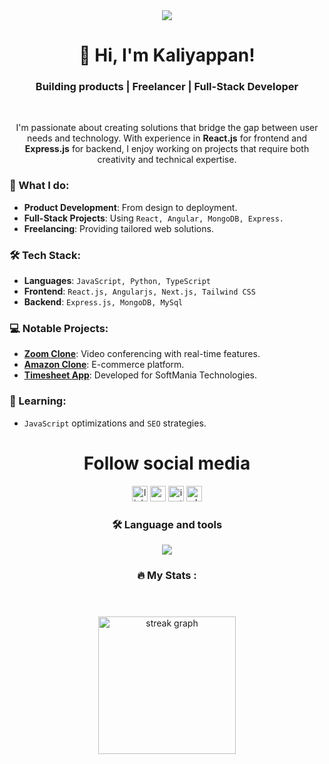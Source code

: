<div align="center">
  <img src="https://capsule-render.vercel.app/api?type=waving&height=200&color=gradient&text=Kaliyappan%20Git&animation=fadeIn&fontAlignY=40&descAlign=71&textBg=false&fontAlign=75&fontSize=60"  />
  
# 👋 Hi, I'm Kaliyappan!

### **Building products** | **Freelancer** | **Full-Stack Developer**

<br/>

I'm passionate about creating solutions that bridge the gap between user needs and technology. With experience in **React.js** for frontend and **Express.js** for backend, I enjoy working on projects that require both creativity and technical expertise.

</div>

### 🚀 What I do:
-   **Product Development**: From design to deployment.
- **Full-Stack Projects**: Using `React, Angular, MongoDB, Express.`
- **Freelancing**: Providing tailored web solutions.

### 🛠️ Tech Stack:
- **Languages**: `JavaScript, Python, TypeScript`
- **Frontend**: `React.js, Angularjs, Next.js, Tailwind CSS`
- **Backend**: `Express.js, MongoDB, MySql`

### 💻 Notable Projects:
- [**Zoom Clone**](https://kaliyappan-zoom-clone.vercel.app): Video conferencing with real-time features.
- [**Amazon Clone**](https://kaliyappan-amaazon-clone.web.app): E-commerce platform.
- [**Timesheet App**](https://softmania-timesheet.web.app): Developed for SoftMania Technologies.

### 🌱 Learning:
- `JavaScript` optimizations and `SEO` strategies.
<h1 align="center">Follow social media</h1>





<div align="center">
  <a target="_blank" href="https://www.linkedin.com/in/kaliyappanrangan"><img target="_blank" src="https://img.shields.io/static/v1?message=LinkedIn&logo=linkedin&label=&color=0077B5&logoColor=white&labelColor=&style=for-the-badge" height="25" alt="linkedin logo"  /></a>
  <a target="_blank" href="https://www.youtube.com/@CodeBea"><img  src="https://img.shields.io/static/v1?message=Youtube&logo=youtube&label=&color=FF0000&logoColor=white&labelColor=&style=for-the-badge" height="25" alt="youtube logo"  /></a>
 <a target="_blank" href="https://www.instagram.com/kaliyappan__r4"> <img src="https://img.shields.io/static/v1?message=Instagram&logo=instagram&label=&color=F56040&logoColor=white&labelColor=&style=for-the-badge" height="25" alt="instagram logo"  /></a>
 <a target="_blank" href="https://wa.me/916382689586"> <img src="https://img.shields.io/static/v1?message=WhatsApp&logo=whatsapp&label=&color=25D366&logoColor=white&labelColor=&style=for-the-badge" height="25" alt="whatsapp logo"  /></a>
</div>

###
<h3 align="center">🛠 Language and tools</h3>


<div align="center">

  <img src="https://skillicons.dev/icons?i=html,css,js,nodejs,jquery,tailwindcss,bootstrap,py,react,nextjs,angular,ts,vite,netlify,mysql,mongodb,supabase,ps,ai,figma,heroku,firebase,git,aws,bash,vscode" />
</div>

###

<h3 align="center">🔥   My Stats :</h3><br>

###

  <div align='center'>
    <img src="https://streak-stats.demolab.com?user=Kaliyappan1&locale=en&mode=daily&theme=dark&hide_border=false&border_radius=5&order=3" height="220" alt="streak graph"  />
  </div>

###
